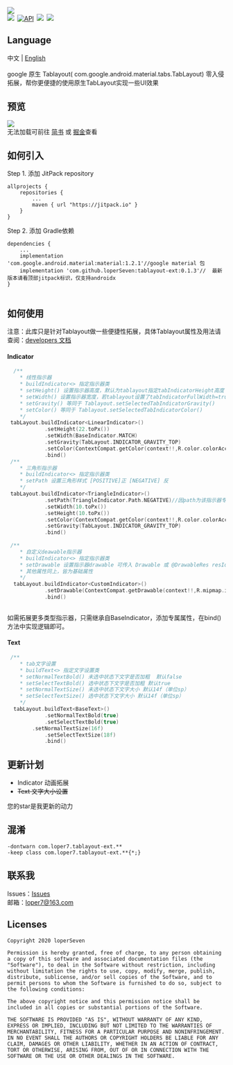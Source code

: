 ![](https://github.com/loperSeven/tablayout-ext/blob/master/image/logo.png)
<br/>
[![](https://jitpack.io/v/loperSeven/tablayout-ext.svg)](https://jitpack.io/#loperSeven/DateTimePicker)&ensp;[![API](https://img.shields.io/badge/API-14%2B-brightgreen.svg?style=flat)](https://android-arsenal.com/api?level=21)&ensp;[![](https://img.shields.io/badge/platform-android-green)](https://github.com/loperSeven)&ensp;[![](https://img.shields.io/badge/license-MIT-blue)](https://opensource.org/licenses/MIT)
<br/>
## Language
中文 | [English](https://github.com/loperSeven/tablayout-ext/blob/master/README_EN.md)
<br/>
<br/>
google 原生 Tablayout( com.google.android.material.tabs.TabLayout) 零入侵拓展，帮你更便捷的使用原生TabLayout实现一些UI效果
<br/>
## 预览
![](https://github.com/loperSeven/tablayout-ext/blob/master/image/demo_gif.gif)
<br/>
无法加载可前往 [简书](https://www.jianshu.com/p/63fe08bd67da) 或 [掘金](https://juejin.cn/post/6904468604419473422)查看
## 如何引入
Step 1. 添加 JitPack repository 
```
allprojects {
	repositories {
		...
		maven { url "https://jitpack.io" }
	}
}
```
Step 2. 添加 Gradle依赖
```
dependencies {
    ...
    implementation 'com.google.android.material:material:1.2.1'//google material 包
    implementation 'com.github.loperSeven:tablayout-ext:0.1.3'//  最新版本请看顶部jitpack标识，仅支持androidx
}


```
## 如何使用
注意：此库只是针对Tablayout做一些便捷性拓展，具体Tablayout属性及用法请查阅：[developers 文档](https://developer.android.com/reference/com/google/android/material/tabs/TabLayout)
#### Indicator
```kotlin
  /**
    * 线性指示器
    * buildIndicator<> 指定指示器类
    * setHeight() 设置指示器高度，默认为tablayout指定tabIndicatorHeight高度
    * setWidth() 设置指示器宽度，若tablayout设置了tabIndicatorFullWidth=true，则默认为tab项宽度，否则为tab实际文字宽度
    * setGravity() 等同于 Tablayout.setSelectedTabIndicatorGravity()
    * setColor() 等同于 Tablayout.setSelectedTabIndicatorColor()
    */
 tabLayout.buildIndicator<LinearIndicator>()
            .setHeight(22.toPx())
            .setWidth(BaseIndicator.MATCH)
            .setGravity(TabLayout.INDICATOR_GRAVITY_TOP)
            .setColor(ContextCompat.getColor(context!!,R.color.colorAccent))
            .bind()
 /**
    * 三角形指示器
    * buildIndicator<> 指定指示器类
    * setPath 设置三角形样式 [POSITIVE]正 [NEGATIVE] 反
    */
 tabLayout.buildIndicator<TriangleIndicator>()
            .setPath(TriangleIndicator.Path.NEGATIVE)//因path为该指示器专有属性，故需先于其他属性调用。
            .setWidth(10.toPx())
            .setHeight(10.toPx())
            .setColor(ContextCompat.getColor(context!!,R.color.colorAccent))
            .setGravity(TabLayout.INDICATOR_GRAVITY_TOP)
            .bind()
	    
 /**
    * 自定义deawable指示器
    * buildIndicator<> 指定指示器类
    * setDrawable 设置指示器drawable 可传入 Drawable 或 @DrawableRes resId:Int
    * 其他属性同上，皆为基础属性
    */
  tabLayout.buildIndicator<CustomIndicator>()
            .setDrawable(ContextCompat.getDrawable(context!!,R.mipmap.ic_indicator_fire)!!)
            .bind()
	    
```
如需拓展更多类型指示器，只需继承自BaseIndicator，添加专属属性，在bind()方法中实现逻辑即可。
#### Text
```kotlin
 /**
    * tab文字设置
    * buildText<> 指定文字设置类
    * setNormalTextBold() 未选中状态下文字是否加粗  默认false
    * setSelectTextBold() 选中状态下文字是否加粗 默认true
    * setNormalTextSize() 未选中状态下文字大小 默认14f（单位sp）
    * setSelectTextSize() 选中状态下文字大小 默认14f（单位sp）
    */
  tabLayout.buildText<BaseText>()
            .setNormalTextBold(true)
            .setSelectTextBold(true)
	    .setNormalTextSize(16f)
            .setSelectTextSize(18f)
            .bind()
```


## 更新计划
* Indicator 动画拓展
* ~~Text 文字大小设置~~

您的star是我更新的动力

## 混淆
```
-dontwarn com.loper7.tablayout-ext.**
-keep class com.loper7.tablayout-ext.**{*;}
```

## 联系我
Issues：[Issues](https://github.com/loperSeven/tablayout-ext/issues)
<br/>
邮箱：loper7@163.com
<br/>
## Licenses
```
Copyright 2020 loperSeven

Permission is hereby granted, free of charge, to any person obtaining a copy of this software and associated documentation files (the "Software"), to deal in the Software without restriction, including without limitation the rights to use, copy, modify, merge, publish, distribute, sublicense, and/or sell copies of the Software, and to permit persons to whom the Software is furnished to do so, subject to the following conditions:

The above copyright notice and this permission notice shall be included in all copies or substantial portions of the Software.

THE SOFTWARE IS PROVIDED "AS IS", WITHOUT WARRANTY OF ANY KIND, EXPRESS OR IMPLIED, INCLUDING BUT NOT LIMITED TO THE WARRANTIES OF MERCHANTABILITY, FITNESS FOR A PARTICULAR PURPOSE AND NONINFRINGEMENT. IN NO EVENT SHALL THE AUTHORS OR COPYRIGHT HOLDERS BE LIABLE FOR ANY CLAIM, DAMAGES OR OTHER LIABILITY, WHETHER IN AN ACTION OF CONTRACT, TORT OR OTHERWISE, ARISING FROM, OUT OF OR IN CONNECTION WITH THE SOFTWARE OR THE USE OR OTHER DEALINGS IN THE SOFTWARE.
```



